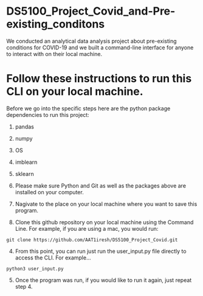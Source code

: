 # DS5100_Project_Covid_and-Pre-existing_conditons
We conducted an analytical data analysis project about pre-existing conditions for COVID-19 and we built a command-line interface for anyone to interact with on their local machine.

# Follow these instructions to run this CLI on your local machine.

Before we go into the specific steps here are the python package dependencies to run this project:
1. pandas
2. numpy
3. OS
4. imblearn
5. sklearn

1. Please make sure Python and Git as well as the packages above are installed on your computer.
2. Nagivate to the place on your local machine where you want to save this program.
3. Clone this github repository on your local machine using the Command Line. For example, if you are using a mac, you would run:
```
git clone https://github.com/AAT1iresh/DS5100_Project_Covid.git
```
4. From this point, you can run just run the user_input.py file directly to access the CLI. For example...
```
python3 user_input.py
```
5. Once the program was run, if you would like to run it again, just repeat step 4.

